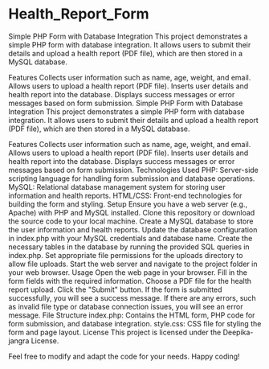 # Health_Report_Form
Simple PHP Form with Database Integration
This project demonstrates a simple PHP form with database integration. It allows users to submit their details and upload a health report (PDF file), which are then stored in a MySQL database.

Features
Collects user information such as name, age, weight, and email.
Allows users to upload a health report (PDF file).
Inserts user details and health report into the database.
Displays success messages or error messages based on form submission.
Simple PHP Form with Database Integration
This project demonstrates a simple PHP form with database integration. It allows users to submit their details and upload a health report (PDF file), which are then stored in a MySQL database.

Features
Collects user information such as name, age, weight, and email.
Allows users to upload a health report (PDF file).
Inserts user details and health report into the database.
Displays success messages or error messages based on form submission.
Technologies Used
PHP: Server-side scripting language for handling form submission and database operations.
MySQL: Relational database management system for storing user information and health reports.
HTML/CSS: Front-end technologies for building the form and styling.
Setup
Ensure you have a web server (e.g., Apache) with PHP and MySQL installed.
Clone this repository or download the source code to your local machine.
Create a MySQL database to store the user information and health reports.
Update the database configuration in index.php with your MySQL credentials and database name.
Create the necessary tables in the database by running the provided SQL queries in index.php.
Set appropriate file permissions for the uploads directory to allow file uploads.
Start the web server and navigate to the project folder in your web browser.
Usage
Open the web page in your browser.
Fill in the form fields with the required information.
Choose a PDF file for the health report upload.
Click the "Submit" button.
If the form is submitted successfully, you will see a success message.
If there are any errors, such as invalid file type or database connection issues, you will see an error message.
File Structure
index.php: Contains the HTML form, PHP code for form submission, and database integration.
style.css: CSS file for styling the form and page layout.
License
This project is licensed under the Deepika-jangra License.

Feel free to modify and adapt the code for your needs. Happy coding!
